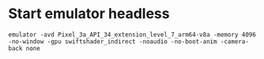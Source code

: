
# Start emulator headless

```
emulator -avd Pixel_3a_API_34_extension_level_7_arm64-v8a -memory 4096 -no-window -gpu swiftshader_indirect -noaudio -no-boot-anim -camera-back none
```
